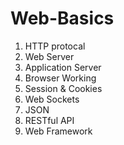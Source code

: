 # Web-Basics
1. HTTP protocal
1. Web Server
1. Application Server
1. Browser Working
1. Session & Cookies
1. Web Sockets
1. JSON
1. RESTful API
1. Web Framework

